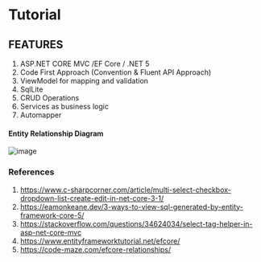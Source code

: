 # Tutorial

## FEATURES
1. ASP.NET CORE MVC /EF Core / .NET 5
2. Code First Approach (Convention & Fluent API Approach)
3. ViewModel for mapping and validation
4. SqlLite
5. CRUD Operations
6. Services as business logic
7. Automapper

#### Entity Relationship Diagram
![image](https://user-images.githubusercontent.com/58362059/124462816-a1094580-ddc4-11eb-90cf-ec778d5aeb76.png)

### References

1. https://www.c-sharpcorner.com/article/multi-select-checkbox-dropdown-list-create-edit-in-net-core-3-1/
2. https://eamonkeane.dev/3-ways-to-view-sql-generated-by-entity-framework-core-5/
3. https://stackoverflow.com/questions/34624034/select-tag-helper-in-asp-net-core-mvc
4. https://www.entityframeworktutorial.net/efcore/
5. https://code-maze.com/efcore-relationships/

